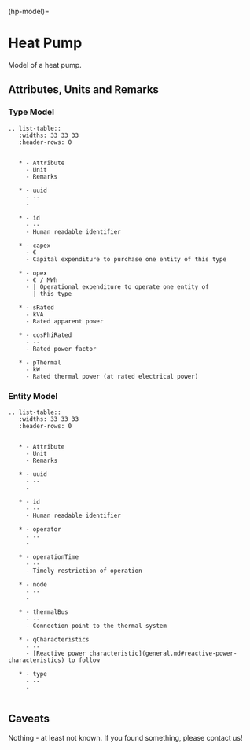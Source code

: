 (hp-model)=

# Heat Pump

Model of a heat pump.

## Attributes, Units and Remarks

### Type Model

```{eval-rst}
.. list-table::
   :widths: 33 33 33
   :header-rows: 0


   * - Attribute
     - Unit
     - Remarks

   * - uuid
     - --
     -

   * - id
     - --
     - Human readable identifier

   * - capex
     - €
     - Capital expenditure to purchase one entity of this type

   * - opex
     - € / MWh
     - | Operational expenditure to operate one entity of
       | this type

   * - sRated
     - kVA
     - Rated apparent power

   * - cosPhiRated
     - --
     - Rated power factor

   * - pThermal
     - kW
     - Rated thermal power (at rated electrical power)

```

### Entity Model

```{eval-rst}
.. list-table::
   :widths: 33 33 33
   :header-rows: 0


   * - Attribute
     - Unit
     - Remarks

   * - uuid
     - --
     -

   * - id
     - --
     - Human readable identifier

   * - operator
     - --
     -

   * - operationTime
     - --
     - Timely restriction of operation

   * - node
     - --
     -

   * - thermalBus
     - --
     - Connection point to the thermal system

   * - qCharacteristics
     - --
     - [Reactive power characteristic](general.md#reactive-power-characteristics) to follow

   * - type
     - --
     -


```

## Caveats

Nothing - at least not known.
If you found something, please contact us!
